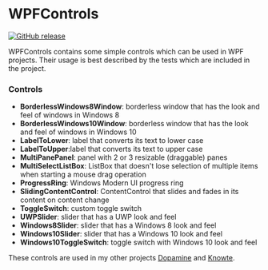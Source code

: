 # WPFControls

[![GitHub release](https://img.shields.io/github/release/qubyte/rubidium.svg?maxAge=2592000)]()

WPFControls contains some simple controls which can be used in WPF projects.
Their usage is best described by the tests which are included in the project.

### Controls ###

- **BorderlessWindows8Window**: borderless window that has the look and feel of windows in Windows 8
- **BorderlessWindows10Window**: borderless window that has the look and feel of windows in Windows 10
- **LabelToLower**: label that converts its text to lower case
- **LabelToUpper**:label that converts its text to upper case
- **MultiPanePanel**: panel with 2 or 3 resizable (draggable) panes
- **MultiSelectListBox**: ListBox that doesn't lose selection of multiple items when starting a mouse drag operation
- **ProgressRing**: Windows Modern UI progress ring
- **SlidingContentControl**: ContentControl that slides and fades in its content on content change
- **ToggleSwitch**: custom toggle switch
- **UWPSlider**: slider that has a UWP look and feel
- **Windows8Slider**:  slider that has a Windows 8 look and feel
- **Windows10Slider**: slider that has a Windows 10 look and feel
- **Windows10ToggleSwitch**: toggle switch with Windows 10 look and feel

These controls are used in my other projects [Dopamine](https://github.com/digimezzo/Dopamine) and [Knowte](https://github.com/digimezzo/Knowte).
